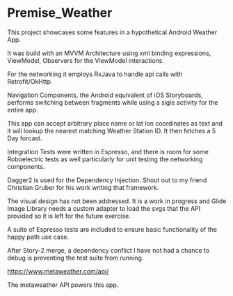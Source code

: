 # Premise_Weather

This project showcases some features in a hypothetical Android Weather App. 

It was build with an MVVM Architecture using xml binding expressions, ViewModel, Observers for the ViewModel interactions.

For the networking it employs RxJava to handle api calls with Retrofit/OkHttp.

Navigation Components, the Android equivalent of iOS Storyboards, performs switching between fragments while using a sigle activity for the entire app.

This app can accept arbitrary place name or lat lon coordinates as text and it will lookup the nearest matching Weather Station ID. It then fetches a 5 Day forcast.

Integration Tests were written in Espresso, and there is room for some Roboelectric tests as well particularly for unit testing the networking components.

Dagger2 is used for the Dependency Injection. Shout out to my friend Christian Gruber for his work writing that framework. 

The visual design has not been addressed. It is a work in progress and Glide Image Library needs a custom adapter to load the svgs that the API provided so it is left for the future exercise.

A suite of Espresso tests are included to ensure basic functionality of the happy path use case. 

After Story-2 merge, a dependency conflict I have not had a chance to debug is preventing the test suite from running. 


https://www.metaweather.com/api/

The metaweather API powers this app. 
